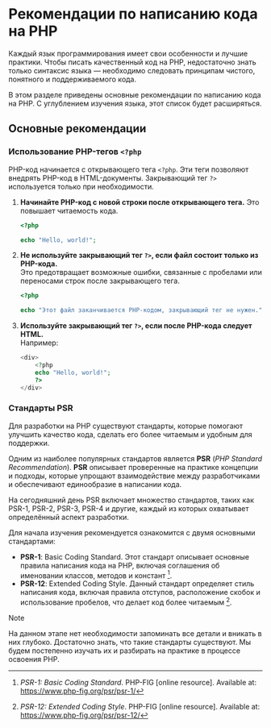 # Рекомендации по написанию кода на PHP

Каждый язык программирования имеет свои особенности и лучшие практики. Чтобы писать качественный код на PHP, недостаточно знать только синтаксис языка — необходимо следовать принципам чистого, понятного и поддерживаемого кода.

В этом разделе приведены основные рекомендации по написанию кода на PHP. С углублением изучения языка, этот список будет расширяться.

## Основные рекомендации

### Использование PHP-тегов `<?php`

PHP-код начинается с открывающего тега `<?php`. Эти теги позволяют внедрять PHP-код в HTML-документы. Закрывающий тег `?>` используется только при необходимости.

1. **Начинайте PHP-код с новой строки после открывающего тега.**
   Это повышает читаемость кода.

   ```php
   <?php
   
   echo "Hello, world!";
   ```

2. **Не используйте закрывающий тег `?>`, если файл состоит только из PHP-кода.**  
   Это предотвращает возможные ошибки, связанные с пробелами или переносами строк после закрывающего тега.

   ```php
   <?php
   
   echo "Этот файл заканчивается PHP-кодом, закрывающий тег не нужен.";
   ```

3. **Используйте закрывающий тег `?>`, если после PHP-кода следует HTML.**  
   Например:
   ```php
   <div>
       <?php
       echo "Hello, world!";
       ?>
   </div>
   ```

### Стандарты PSR

Для разработки на PHP существуют стандарты, которые помогают улучшить качество кода, сделать его более читаемым и удобным для поддержки.

Одним из наиболее популярных стандартов является **PSR** (*PHP Standard Recommendation*). **PSR** описывает проверенные на практике концепции и подходы, которые упрощают взаимодействие между разработчиками и обеспечивают единообразие в написании кода.

На сегодняшний день PSR включает множество стандартов, таких как PSR-1, PSR-2, PSR-3, PSR-4 и другие, каждый из которых охватывает определённый аспект разработки.

Для начала изучения рекомендуется ознакомится с двумя основными стандартами:

- **PSR-1**: Basic Coding Standard. Этот стандарт описывает основные правила написания кода на PHP, включая соглашения об именовании классов, методов и констант [^3].
- **PSR-12**: Extended Coding Style. Данный стандарт определяет стиль написания кода, включая правила отступов, расположение скобок и использование пробелов, что делает код более читаемым [^4].

> [!NOTE]
> На данном этапе нет необходимости запоминать все детали и вникать в них глубоко. Достаточно знать, что такие стандарты существуют. Мы будем постепенно изучать их и разбирать на практике в процессе освоения PHP.

[^1]: _PHP tags_. php.net [online resource]. Available at: https://www.php.net/manual/en/language.basic-syntax.phptags.php
[^2]: _Instruction separation_. php.net [online resource]: Available at: https://www.php.net/manual/en/language.basic-syntax.instruction-separation.php
[^3]: _PSR-1: Basic Coding Standard_. PHP-FIG [online resource]. Available at: https://www.php-fig.org/psr/psr-1/
[^4]: _PSR-12: Extended Coding Style_. PHP-FIG [online resource]. Available at: https://www.php-fig.org/psr/psr-12/